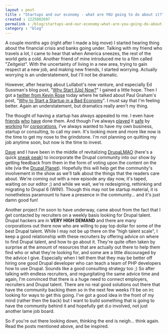 ```yaml
---
layout : post
title : "Startups and our economy - what are YOU going to do about it?"
created : 1225002697
permalink : /blog/startups-and-our-economy-what-are-you-going-do-about-it
category : "blog"
---
```

A couple months ago (right after I made a big move) I started hearing thing about the financial crisis and banks going under. Talking with my friend who travels a lot, I came to hear that when America sneezes, the rest of the world gets a cold. Another friend of mine introduced me to a film called "Zeitgeist". With the uncertainty of living in a new area, trying to gain respect at a new job, and making new friends, I started worrying. Actually worrying is an understatement, but I'll not be dramatic.

However, after hearing about Lullabot's new venture, and especially Ed Sussman's blog post, "<a href="http://www.lullabot.com/blog/edward-sussman-why-start-now">Why Start (Up) Now?</a>" I gained a little hope. Then I got a <a href="http://twitter.com/kevinrose/statuses/975842840">twitter from Kevin Rose</a> today where he talked about Paul Graham's post, "<a href="http://www.paulgraham.com/badeconomy.html">Why to Start a Startup in a Bad Economy</a>". I must say that I'm feeling better. Again an understatement, but dramatics really aren't my thing.

The thought of having a startup has always appealed to me. I even have <a href="http://lullabot.com">friends</a> <a href="http://zivtech.com">who</a> <a href="http://parentsclick.com">have</a> done them. And though I've always <a href="http://sonybmg.com">played</a> it <a href="http://www.shscares.org">safe</a> by <a href="c-sgroup.com">working</a> for <a href="http://mylifetime.com">corporations</a>, I've always wanted to have my own business, startup or consulting, to call my own. It's looking more and more like now is the time to get my nose to the grindstone. I'm not planning on quitting my job anytime soon, but now is the time to invest.

<a href="http://thethisorthat.com">Dave</a> and I have been in the middle of revitalizing <a href="http://drupalmao.com">DrupaLMAO</a> (here's a quick <a href="http://img.skitch.com/20081026-p9gy1k8m26nhp51tu91xgb7srk.jpg">sneak peak</a>) to incorporate the Drupal community into our show by getting feedback from them in the form of voting upon the content on the site (via the <a href="http://drupal.org/planet">Drupal Planet</a>). Hopefully this will help get the community's involvement in the show as we'll talk about the things that the readers care about. We're coming out with a new episode any day now, it's taped, waiting on our editor ;) and while we wait, we're redesigning, rethinking and migrating to Drupal 6 (WIN!). Though this may not be startup material, it is nonetheless paramount to have a presence in the community... and it's just damn good fun!

Another project I'm soon to have underway, came about from the fact that I get contacted by recruiters on a weekly basis looking for Drupal talent. Drupal hackers are in <strong>VERY HIGH DEMAND</strong> and there are many corporations out there now who are willing to pay top dollar for some of the best Drupal talent. While I may not be up there on the "high talent scale", I keep a good relationship with these recruiters by offering advice on where to find Drupal talent, and how to go about it. They're quite often taken by surprise at the amount of resources that are actually out there to help them find who or what they're looking for, and some are a little discouraged by the advice I give. Especially when I tell them that they may be better off hiring one good Drupal developer who can teach a team of PHP developers how to use Drupal. Sounds like a good consulting strategy too ;) So after talking with endless recruiters, and regurgitating the same advice time and again, I'm convinced that there is a huge need to connect employers, recruiters and Drupal talent. There are no real good solutions out there that have the community backing them so in the next few weeks I'll be on irc looking for ways to get this going. I've got a good idea in the front of my mind (rather then the back) but I want to build something that is going to have the community behind it and hopefully get d.o involved, not just another lame job board.

So if you're out there looking down, thinking the end is neigh... think again. Read the posts mentioned above, and be inspired.